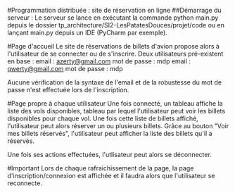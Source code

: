 #Programmation distribuée : site de réservation en ligne
##Démarrage du serveur :
Le serveur se lance en exécutant la commande python main.py depuis le dossier tp_architecture/SI2-LesPatatesDouces/projet/code ou en lançant main.py depuis un IDE (PyCharm par exemple).

#Page d'accueil
Le site de réservations de billets d'avion propose alors à l'utilisateur de se connecter ou de s'inscrire. 
Deux utilisateurs pré-existent en base :
    email : azerty@gmail.com 
    mot de passe : mdp
    email : qwerty@gmail.com
    mot de passe : mdp

Aucune vérification de la syntaxe de l'email et de la robustesse du mot de passe n'est effectuée lors de l'inscription.

#Page propre à chaque utilisateur
Une fois connecté, un tableau affiche la liste des vols disponibles, tableau par lequel l'utilisateur peut voir les billets disponibles pour chaque vol.
Une fois cette liste de billets affiché, l'utilisateur peut alors réserver un ou plusieurs billets. 
Grâce au bouton "Voir mes billets réservés", l'utilisateur peut afficher la liste des billets qu'il a réservés.

Une fois ses actions effectuées, l'utlisateur peut alors se déconnecter.

#Important
Lors de chaque rafraichissement de la page, la page d'inscription/connexion est affichée et il faudra alors que l'utilisateur se reconnecte.

